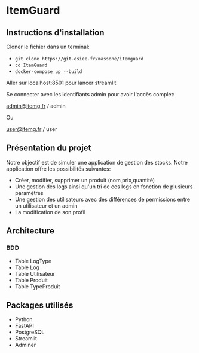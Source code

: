 # ItemGuard

## Instructions d'installation

Cloner le fichier dans un terminal:
- `git clone https://git.esiee.fr/massone/itemguard`
- `cd ItemGuard`
- `docker-compose up --build`

Aller sur localhost:8501 pour lancer streamlit

Se connecter avec les identifiants admin pour avoir l'accès complet:

admin@itemg.fr / admin

Ou

user@itemg.fr / user


## Présentation du projet

Notre objectif est de simuler une application de gestion des stocks. Notre application offre les possibilités suivantes:

- Créer, modifier, supprimer un produit (nom,prix,quantité)
- Une gestion des logs ainsi qu'un tri de ces logs en fonction de plusieurs paramètres
- Une gestion des utilisateurs avec des différences de permissions entre un utilisateur et un admin
- La modification de son profil

## Architecture

### BDD

- Table LogType
- Table Log
- Table Utilisateur
- Table Produit
- Table TypeProduit

## Packages utilisés

- Python
- FastAPI
- PostgreSQL
- Streamlit
- Adminer